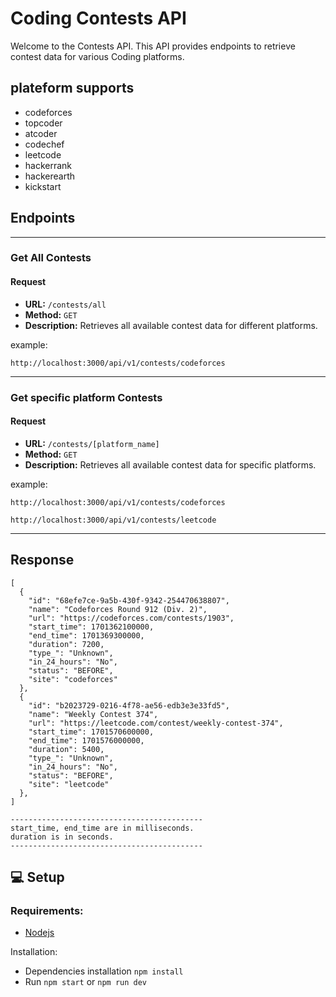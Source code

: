 # Coding Contests API

Welcome to the Contests API. This API provides endpoints to retrieve contest data for various Coding platforms.

## plateform supports

- codeforces
- topcoder
- atcoder
- codechef
- leetcode
- hackerrank
- hackerearth
- kickstart

## Endpoints

---

### Get All Contests

#### Request

- **URL:** `/contests/all`
- **Method:** `GET`
- **Description:** Retrieves all available contest data for different platforms.

example:

```
http://localhost:3000/api/v1/contests/codeforces
```

---

### Get specific platform Contests

#### Request

- **URL:** `/contests/[platform_name]`
- **Method:** `GET`
- **Description:** Retrieves all available contest data for specific platforms.

example:

```
http://localhost:3000/api/v1/contests/codeforces
```

```
http://localhost:3000/api/v1/contests/leetcode
```

---

## Response

```
[
  {
    "id": "68efe7ce-9a5b-430f-9342-254470638807",
    "name": "Codeforces Round 912 (Div. 2)",
    "url": "https://codeforces.com/contests/1903",
    "start_time": 1701362100000,
    "end_time": 1701369300000,
    "duration": 7200,
    "type_": "Unknown",
    "in_24_hours": "No",
    "status": "BEFORE",
    "site": "codeforces"
  },
  {
    "id": "b2023729-0216-4f78-ae56-edb3e3e33fd5",
    "name": "Weekly Contest 374",
    "url": "https://leetcode.com/contest/weekly-contest-374",
    "start_time": 1701570600000,
    "end_time": 1701576000000,
    "duration": 5400,
    "type_": "Unknown",
    "in_24_hours": "No",
    "status": "BEFORE",
    "site": "leetcode"
  },
]

-------------------------------------------
start_time, end_time are in milliseconds.
duration is in seconds.
-------------------------------------------
```

## :computer: Setup

### Requirements:

- [Nodejs](https://nodejs.org/en/download/current)

Installation:

- Dependencies installation `npm install`
- Run `npm start` or `npm run dev`
